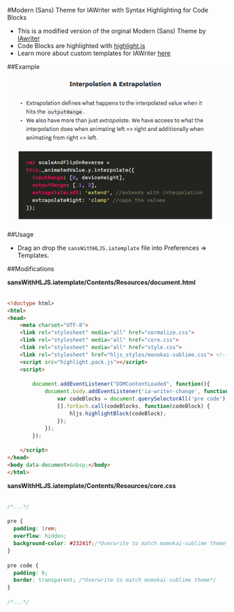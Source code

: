 #Modern (Sans) Theme for IAWriter with Syntax Highlighting for Code Blocks

* This is a modified version of the orginal Modern (Sans) Theme by [IAwriter](https://ia.net/writer) 
* Code Blocks are highlighted with [highlight.js](https://highlightjs.org/)
* Learn more about custom templates for IAWriter [here](https://github.com/iainc/iA-Writer-Templates) 

##Example
![screenshot](/screenshot.png)

##Usage
* Drag an drop the `sansWithHLJS.iatemplate` file into Preferences => Templates.

##Modifications

**sansWithHLJS.iatemplate/Contents/Resources/document.html**
```html

<!doctype html>
<html>
<head>
    <meta charset="UTF-8">
    <link rel="stylesheet" media="all" href="normalize.css">
    <link rel="stylesheet" media="all" href="core.css">
    <link rel="stylesheet" media="all" href="style.css">
    <link rel="stylesheet" href="hljs_styles/monokai-sublime.css"> <!--Change Theme here-->
    <script src="highlight.pack.js"></script>
    <script>

        document.addEventListener("DOMContentLoaded", function(){
            document.body.addEventListener('ia-writer-change', function(event) {
                var codeBlocks = document.querySelectorAll('pre code');
                [].forEach.call(codeBlocks, function(codeBlock) {
                    hljs.highlightBlock(codeBlock);
                });
            });
        });

    </script>
</head>
<body data-document>&nbsp;</body>
</html>

```


**sansWithHLJS.iatemplate/Contents/Resources/core.css**
```css

/*...*/

pre {
  padding: 1rem;
  overflow: hidden;
  background-color: #23241f;/*Overwrite to match momokai-sublime theme*/
}

pre code {
  padding: 0;
  border: transparent; /*Overwrite to match momokai-sublime theme*/
}

/*...*/

```

